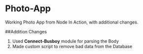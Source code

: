 # Photo-App
Working Photo App from Node In Action, with additional  changes.

##Addition Changes

1. Used **Connect-Busboy** module for parsing the Body
2. Made custom script to remove bad data from the Database


